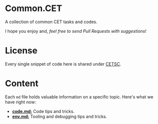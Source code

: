 

# Common.CET
A collection of common CET tasks and codes. 

I hope you enjoy and, *feel free to send Pull Requests with suggestions*!

# License

Every single snippet of code here is shared under [CETSC](https://github.com/felipegtx/common.cet/blob/main/CETSC.md).

# Content
 Each `md` file holds valuable information on a specific topic. Here's what we have right now:
 
 - [**code.md:**](https://github.com/felipegtx/common.cet/blob/main/code.md) Code tips and tricks.
 - [**env.md:**](https://github.com/felipegtx/common.cet/blob/main/env.cm) Tooling and debugging tips and tricks.
